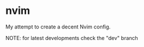 # nvim
My attempt to create a decent Nvim config.


NOTE: for latest developments check the "dev" branch
